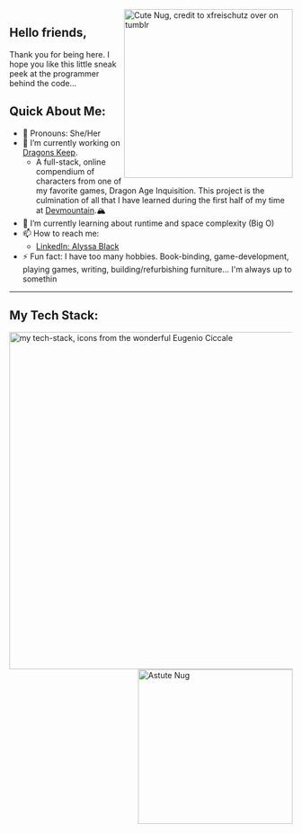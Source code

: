 <img src="https://64.media.tumblr.com/a7f411e29d6a12835a7d00186a05b687/tumblr_nlszp7C39Q1qc8gdjo2_640.png" alt="Cute Nug, credit to xfreischutz over on tumblr" width="300" align="right" link="https://xfreischutz.tumblr.com/post/114647921017/transparent-nugs-o-feel-free-to-use-as-long-as">

## Hello friends,
Thank you for being here. I hope you like this little sneak peek at the programmer behind the code...


## Quick About Me:
- 🍄 Pronouns: She/Her
- 🐉 I’m currently working on [Dragons Keep](https://github.com/Bissle141/DragonsKeep).  
  - A full-stack, online compendium of characters from one of my favorite games, Dragon Age Inquisition. This project is the culmination of all that I have learned during the first half of my time at [Devmountain](https://devmountain.com).🏔
- 🌱 I’m currently learning about runtime and space complexity (Big O)
- 📫 How to reach me: 
  -  [LinkedIn: Alyssa Black](https://www.linkedin.com/in/alyssablackdev/)
- ⚡ Fun fact: I have too many hobbies. Book-binding, game-development, playing games, writing, building/refurbishing furniture... I'm always up to somethin


<!-- ---

## My Coding Journey So Far:
A deeper dive into me... TBD-->

---
## My Tech Stack:
<img src="https://lh3.googleusercontent.com/4DBD9iE9GmERXzceuzjnPoIK5TIoxoQaFJ8LU85jodGLy3ZsCDpMDlgzt4aDRIw8QlVMiMuCEZ1qmESBIKd36dRriNnISRqZouRd2foAfkKX0kro4OoSFUgWqXLsCOHWeyl86fy-9w=w1920-h1080" alt="my tech-stack, icons from the wonderful Eugenio Ciccale" align="left" width="600" link="https://www.figma.com/community/file/1095337897898466786">
<img src="https://64.media.tumblr.com/53bc198c9f87786ffed49df0ff602188/tumblr_nlszp7C39Q1qc8gdjo9_640.png" alt="Astute Nug" width="275" align="right">

<!-- 
Great ReadMe's for inspo [Pawan Kumar](https://github.com/iampawan)
[Sabrina Baccam](https://github.com/unbirthdays) -->
